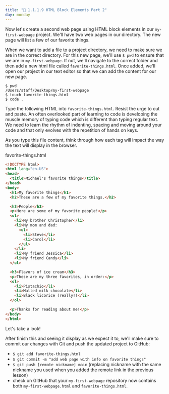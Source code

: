 ```yaml
---
title: "📓 1.1.1.9 HTML Block Elements Part 2"
day: monday
---
```


Now let's create a second web page using HTML block elements in our `my-first-webpage` project.  We'll have two web pages in our directory.  The new page will list a few of our favorite things.

When we want to add a file to a project directory, we need to make sure we are in the correct directory.  For this new page, we'll use `$ pwd` to ensure that we are in `my-first-webpage`.  If not, we'll navigate to the correct folder and then add a new html file called `favorite-things.html`.  Once added, we'll open our project in our text editor so that we can add the content for our new page.

```shell
$ pwd
/Users/staff/Desktop/my-first-webpage
$ touch favorite-things.html
$ code .
```

Type the following HTML into `favorite-things.html`.  Resist the urge to cut and paste.  An often overlooked part of learning to code is developing the muscle memory of typing code which is different than typing regular text.  We need to learn the rhythm of indenting, spacing and moving around your code and that only evolves with the repetition of hands on keys.

As you type this file content, think through how each tag will impact the way the text will display in the browser.

<div class='filename'>favorite-things.html</div>

```html
<!DOCTYPE html>
<html lang="en-US">
<head>
  <title>Michael's favorite things</title>
</head>
<body>
  <h1>My favorite things</h1>
  <h2>These are a few of my favorite things.</h2>

  <h3>People</h3>
  <p>Here are some of my favorite people!</p>
  <ul>
    <li>My brother Christopher</li>
    <li>My mom and dad:
      <ul>
        <li>Steve</li>
        <li>Carol</li>
      </ul>
    </li>
    <li>My friend Jessica</li>
    <li>My friend Candy</li>
  </ul>

  <h3>Flavors of ice cream</h3>
  <p>These are my three favorites, in order:</p>
  <ol>
    <li>Pistachio</li>
    <li>Malted milk chocolate</li>
    <li>Black licorice (really!)</li>
  </ol>

  <p>Thanks for reading about me!</p>
</body>
</html>
```

Let's take a look!

After finish this and seeing it display as we expect it to, we'll make sure to commit our changes with Git and push the updated project to GitHub:

* `$ git add favorite-things.html`
*  `$ git commit -m "add web page with info on favorite things"`
* `$ git push [remote nickname] main` (replacing nickname with the same nickname you used when you added the remote link in the previous lesson)
* check on GitHub that your `my-first-webpage` repository now contains both `my-first-webpage.html` and `favorite-things.html`.
